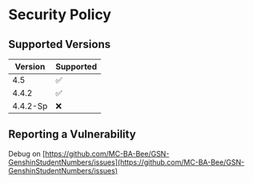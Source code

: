 # Security Policy

## Supported Versions

| Version | Supported          |
| ------- | ------------------ |
| 4.5   | :white_check_mark: |
| 4.4.2   | :white_check_mark: |
| 4.4.2-Sp   | :x: |
## Reporting a Vulnerability

Debug on [https://github.com/MC-BA-Bee/GSN-GenshinStudentNumbers/issues](https://github.com/MC-BA-Bee/GSN-GenshinStudentNumbers/issues)
